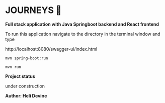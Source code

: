 # JOURNEYS 🚴

**Full stack application with Java Springboot backend and React frontend**

To run this application navigate to the directory in the terminal window and type

http://localhost:8080/swagger-ui/index.html

`mvn spring-boot:run`

`mvn run`

**Project status**

under construction

**Author: Heli Devine**